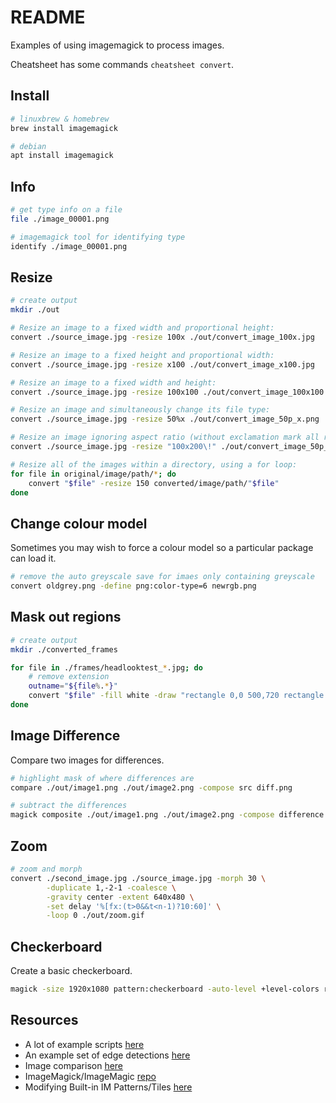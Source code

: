 # README

Examples of using imagemagick to process images.  

Cheatsheet has some commands `cheatsheet convert`.  

## Install

```sh
# linuxbrew & homebrew
brew install imagemagick

# debian
apt install imagemagick
```

## Info

```sh
# get type info on a file 
file ./image_00001.png

# imagemagick tool for identifying type
identify ./image_00001.png
```

## Resize

```sh
# create output          
mkdir ./out

# Resize an image to a fixed width and proportional height:
convert ./source_image.jpg -resize 100x ./out/convert_image_100x.jpg

# Resize an image to a fixed height and proportional width:
convert ./source_image.jpg -resize x100 ./out/convert_image_x100.jpg

# Resize an image to a fixed width and height:
convert ./source_image.jpg -resize 100x100 ./out/convert_image_100x100.jpg

# Resize an image and simultaneously change its file type:
convert ./source_image.jpg -resize 50%x ./out/convert_image_50p_x.png  

# Resize an image ignoring aspect ratio (without exclamation mark all resizes maintin aspect ratio)
convert ./source_image.jpg -resize "100x200\!" ./out/convert_image_50p_x.png  

# Resize all of the images within a directory, using a for loop:
for file in original/image/path/*; do
    convert "$file" -resize 150 converted/image/path/"$file"
done
```

## Change colour model

Sometimes you may wish to force a colour model so a particular package can load it.

```sh
# remove the auto greyscale save for imaes only containing greyscale
convert oldgrey.png -define png:color-type=6 newrgb.png
```

## Mask out regions

```sh
# create output          
mkdir ./converted_frames

for file in ./frames/headlooktest_*.jpg; do
    # remove extension
    outname="${file%.*}"
    convert "$file" -fill white -draw "rectangle 0,0 500,720 rectangle 750,0 1280,720" ./converted_frames/"$(basename $outname).bmp"
done
```

## Image Difference

Compare two images for differences.  

```sh
# highlight mask of where differences are
compare ./out/image1.png ./out/image2.png -compose src diff.png

# subtract the differences
magick composite ./out/image1.png ./out/image2.png -compose difference diff_magick.png
```

## Zoom

```sh
# zoom and morph
convert ./second_image.jpg ./source_image.jpg -morph 30 \
        -duplicate 1,-2-1 -coalesce \
        -gravity center -extent 640x480 \
        -set delay '%[fx:(t>0&&t<n-1)?10:60]' \
        -loop 0 ./out/zoom.gif
```

## Checkerboard

Create a basic checkerboard.  

```sh
magick -size 1920x1080 pattern:checkerboard -auto-level +level-colors red,blue ./out/checkerboard.png
```

## Resources

* A lot of example scripts [here](http://www.fmwconcepts.com/imagemagick/magicwand/index.php)  
* An example set of edge detections [here](https://blog.jiayu.co/2019/05/edge-detection-with-imagemagick/)
* Image comparison [here](https://imagemagick.org/Usage/compare/)
* ImageMagick/ImageMagic [repo](https://github.com/ImageMagick/ImageMagick)  
* Modifying Built-in IM Patterns/Tiles [here](https://usage.imagemagick.org/canvas/#pattern)